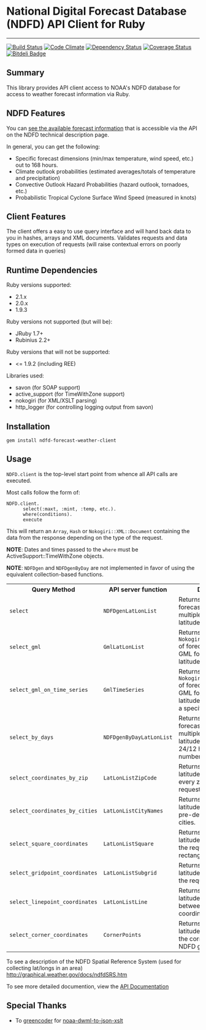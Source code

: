# National Digital Forecast Database (NDFD) API Client for Ruby
--------------------------------------------------------------------------------

[![Build Status](https://travis-ci.org/alakra/ndfd-weather-forecast-client.png?branch=master)](https://travis-ci.org/alakra/ndfd-weather-forecast-client)
[![Code Climate](https://codeclimate.com/github/alakra/ndfd-weather-forecast-client.png)](https://codeclimate.com/github/alakra/ndfd-weather-forecast-client)
[![Dependency Status](https://gemnasium.com/alakra/ndfd-weather-forecast-client.png)](https://gemnasium.com/alakra/ndfd-weather-forecast-client)
[![Coverage Status](https://coveralls.io/repos/alakra/ndfd-weather-forecast-client/badge.png)](https://coveralls.io/r/alakra/ndfd-weather-forecast-client)
[![Bitdeli Badge](https://d2weczhvl823v0.cloudfront.net/alakra/ndfd-weather-forecast-client/trend.png)](https://bitdeli.com/free "Bitdeli Badge")

## Summary

This library provides API client access to NOAA's NDFD database
for access to weather forecast information via Ruby.

## NDFD Features

You can [see the available forecast information](http://www.nws.noaa.gov/ndfd/technical.htm#elements) that is accessible via the API on the NDFD technical description page.

In general, you can get the following:

  * Specific forecast dimensions (min/max temperature, wind speed, etc.) out to 168 hours.
  * Climate outlook probabilities (estimated averages/totals of temperature and precipitation)
  * Convective Outlook Hazard Probabilities (hazard outlook, tornadoes, etc.)
  * Probabilistic Tropical Cyclone Surface Wind Speed (measured in knots)

## Client Features

The client offers a easy to use query interface and will hand back data to you in hashes, arrays and XML documents.
Validates requests and data types on execution of requests (will raise contextual errors on poorly formed data in queries)

## Runtime Dependencies

Ruby versions supported:

  * 2.1.x
  * 2.0.x
  * 1.9.3

Ruby versions not supported (but will be):

  * JRuby 1.7+
  * Rubinius 2.2+

Ruby versions that will not be supported:

  * <= 1.9.2 (including REE)

Libraries used:

  * savon (for SOAP support)
  * active_support (for TimeWithZone support)
  * nokogiri (for XML/XSLT parsing)
  * http_logger (for controlling logging output from savon)

## Installation

    gem install ndfd-forecast-weather-client

## Usage

`NDFD.client` is the top-level start point from whence all API calls are executed.

Most calls follow the form of:

    NDFD.client.
          select(:maxt, :mint, :temp, etc.).
          where(conditions).
          execute

This will return an `Array`, `Hash` or `Nokogiri::XML::Document` containing
the data from the response depending on the type of the request.

**NOTE**: Dates and times passed to the `where` must be
ActiveSupport::TimeWithZone objects.

**NOTE**: `NDFDgen` and `NDFDgenByDay` are not implemented in favor of
using the equivalent collection-based functions.

<table>
  <tr>
    <th>Query Method</th>
    <th>API server function</th>
    <th>Description</th>
  </tr>
  <tr>
    <td><code>select</code></td>
    <td><code>NDFDgenLatLonList</code></td>
    <td>Returns a <code>Hash</code> of forecast metrics for multiple latitudes/longitudes.</td>
  </tr>
  <tr>
    <td><code>select_gml</code></td>
    <td><code>GmlLatLonList</code></td>
    <td>Returns a <code>Nokogiri::XML::Document</code> of forecast metrics in GML format for multiple latitudes/longitudes.</td>
  </tr>
  <tr>
    <td><code>select_gml_on_time_series</code></td>
    <td><code>GmlTimeSeries</code></td>
    <td>Returns a <code>Nokogiri::XML::Document</code> of forecast metrics in GML format for multiple latitudes/longitudes over a specific time period.</td>
  </tr>
  <tr>
    <td><code>select_by_days</code></td>
    <td><code>NDFDgenByDayLatLonList</code></td>
    <td>Returns a <code>Hash</code> of forecast metrics for multiple latitudes/longitudes in a 24/12 hour period for a number of days.</td>
  </tr>
  <tr>
    <td><code>select_coordinates_by_zip</code></td>
    <td><code>LatLonListZipCode</code></td>
    <td>Returns a <code>Hash</code> of latitudes/longitudes for every zip code requested.</td>
  </tr>
  <tr>
    <td><code>select_coordinates_by_cities</code></td>
    <td><code>LatLonListCityNames</code></td>
    <td>Returns a <code>Hash</code> of latitudes/longitudes for a pre-defined set of cities.</td>
  </tr>
  <tr>
    <td><code>select_square_coordinates</code></td>
    <td><code>LatLonListSquare</code></td>
    <td>Returns a <code>Array</code> of latitudes/longitudes for the requested rectangular area.</td>
  </tr>
  <tr>
    <td><code>select_gridpoint_coordinates</code></td>
    <td><code>LatLonListSubgrid</code></td>
    <td>Returns a <code>Array</code> of latitudes/longitudes for the requested subgrid.</td>
  </tr>
  <tr>
    <td><code>select_linepoint_coordinates</code></td>
    <td><code>LatLonListLine</code></td>
    <td>Returns a <code>Array</code> of latitudes/longitudes between a start and end coordinate.</td>
  </tr>
  <tr>
    <td><code>select_corner_coordinates</code></td>
    <td><code>CornerPoints</code></td>
    <td>Returns a <code>Array</code> of latitudes/longitudes of the corners of one of the NDFD grids.</td>
  </tr>
</table>

To see a description of the NDFD Spatial Reference System (used for collecting lat/longs in an area)
http://graphical.weather.gov/docs/ndfdSRS.htm

To see more detailed documention, view the [API Documentation](http://rdoc.info/github/alakra/ndfd-weather-forecast-client/frames)

## Special Thanks

  * To [greencoder](https://github.com/greencoder) for [noaa-dwml-to-json-xslt](https://github.com/greencoder/noaa-dwml-to-json-xslt)
